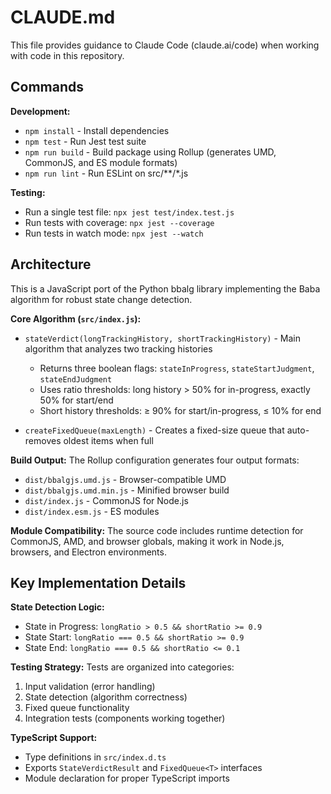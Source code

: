 # CLAUDE.md

This file provides guidance to Claude Code (claude.ai/code) when working with code in this repository.

## Commands

**Development:**
- `npm install` - Install dependencies
- `npm test` - Run Jest test suite
- `npm run build` - Build package using Rollup (generates UMD, CommonJS, and ES module formats)
- `npm run lint` - Run ESLint on src/**/*.js

**Testing:**
- Run a single test file: `npx jest test/index.test.js`
- Run tests with coverage: `npx jest --coverage`
- Run tests in watch mode: `npx jest --watch`

## Architecture

This is a JavaScript port of the Python bbalg library implementing the Baba algorithm for robust state change detection.

**Core Algorithm (`src/index.js`):**
- `stateVerdict(longTrackingHistory, shortTrackingHistory)` - Main algorithm that analyzes two tracking histories
  - Returns three boolean flags: `stateInProgress`, `stateStartJudgment`, `stateEndJudgment`
  - Uses ratio thresholds: long history > 50% for in-progress, exactly 50% for start/end
  - Short history thresholds: ≥ 90% for start/in-progress, ≤ 10% for end

- `createFixedQueue(maxLength)` - Creates a fixed-size queue that auto-removes oldest items when full

**Build Output:**
The Rollup configuration generates four output formats:
- `dist/bbalgjs.umd.js` - Browser-compatible UMD
- `dist/bbalgjs.umd.min.js` - Minified browser build
- `dist/index.js` - CommonJS for Node.js
- `dist/index.esm.js` - ES modules

**Module Compatibility:**
The source code includes runtime detection for CommonJS, AMD, and browser globals, making it work in Node.js, browsers, and Electron environments.

## Key Implementation Details

**State Detection Logic:**
- State in Progress: `longRatio > 0.5 && shortRatio >= 0.9`
- State Start: `longRatio === 0.5 && shortRatio >= 0.9`
- State End: `longRatio === 0.5 && shortRatio <= 0.1`

**Testing Strategy:**
Tests are organized into categories:
1. Input validation (error handling)
2. State detection (algorithm correctness)
3. Fixed queue functionality
4. Integration tests (components working together)

**TypeScript Support:**
- Type definitions in `src/index.d.ts`
- Exports `StateVerdictResult` and `FixedQueue<T>` interfaces
- Module declaration for proper TypeScript imports